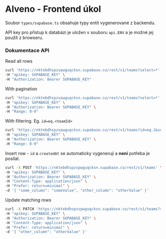 # Alveno - Frontend úkol

Soubor `types/supabase.ts` obsahuje typy entit vygenerované z backendu.

API key pro přístup k databázi je uložen v souboru `api.ENV` a je možné jej použít z browseru.

### Dokumentace API

Read all rows

```Bash
curl 'https://nktebdhspzvpwguqcksn.supabase.co/rest/v1/teams?select=*' \
-H "apikey: SUPABASE_KEY" \
-H "Authorization: Bearer SUPABASE_KEY"
```

With pagination

```Bash
curl 'https://nktebdhspzvpwguqcksn.supabase.co/rest/v1/teams?select=*' \
-H "apikey: SUPABASE_KEY" \
-H "Authorization: Bearer SUPABASE_KEY" \
-H "Range: 0-9"
```

With filtering. Eg. `id=eq.<teamId>`

```Bash
curl 'https://nktebdhspzvpwguqcksn.supabase.co/rest/v1/teams?id=eq.1&select=*' \
-H "apikey: SUPABASE_KEY" \
-H "Authorization: Bearer SUPABASE_KEY" \
-H "Range: 0-9"
```

Insert row - `id` a `createdAt` se automaticky vygenerují a **není** potřeba je posílat.

```Bash
curl -X POST 'https://nktebdhspzvpwguqcksn.supabase.co/rest/v1/teams' \
-H "apikey: SUPABASE_KEY" \
-H "Authorization: Bearer SUPABASE_KEY" \
-H "Content-Type: application/json" \
-H "Prefer: return=minimal" \
-d '{ "some_column": "someValue", "other_column": "otherValue" }'
```

Update matching rows

```Bash
curl -X PATCH 'https://nktebdhspzvpwguqcksn.supabase.co/rest/v1/teams?some_column=eq.someValue' \
-H "apikey: SUPABASE_KEY" \
-H "Authorization: Bearer SUPABASE_KEY" \
-H "Content-Type: application/json" \
-H "Prefer: return=minimal" \
-d '{ "other_column": "otherValue" }'
```
